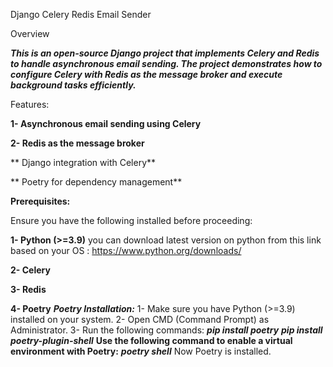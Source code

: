 Django Celery Redis Email Sender

Overview

***This is an open-source Django project that implements Celery and Redis to handle asynchronous email sending. The project demonstrates how to configure Celery with Redis as the message broker and execute background tasks efficiently.***

Features:

**1- Asynchronous email sending using Celery**

**2- Redis as the message broker**

** Django integration with Celery**

** Poetry for dependency management**

**Prerequisites:**

Ensure you have the following installed before proceeding:

**1- Python (>=3.9)** 
 you can download latest version on python from this link based on your OS : https://www.python.org/downloads/

**2- Celery**

**3- Redis**

**4- Poetry**
***Poetry Installation:***
1- Make sure you have Python (>=3.9) installed on your system.
2- Open CMD (Command Prompt) as Administrator.
3- Run the following commands:
***pip install poetry***
***pip install poetry-plugin-shell***
**Use the following command to enable a virtual environment with Poetry:**
***poetry shell***
Now Poetry is installed.


    

